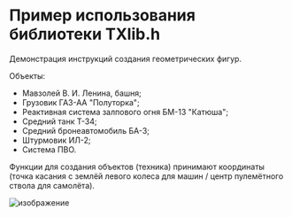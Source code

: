 # Пример использования библиотеки TXlib.h

Демонстрация инструкций создания геометрических фигур.

Объекты:
- Мавзолей В. И. Ленина, башня;
- Грузовик ГАЗ-АА "Полуторка";
- Реактивная система залпового огня БМ-13 "Катюша";
- Средний танк Т-34;
- Средний бронеавтомобиль БА-3;
- Штурмовик ИЛ-2;
- Система ПВО.

Функции для создания объектов (техника) принимают координаты (точка касания с землёй левого колеса для машин / центр пулемётного ствола для самолёта).
 
![изображение](https://user-images.githubusercontent.com/78896451/110846265-a6460000-82bc-11eb-9c02-2aa2f1147522.png)

